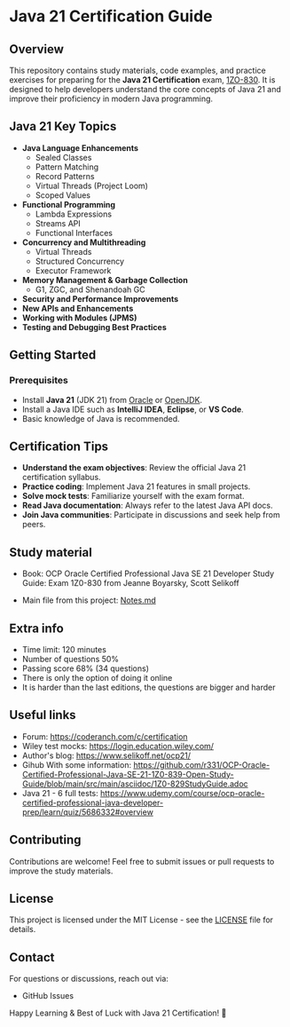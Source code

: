 # Java 21 Certification Guide

## Overview

This repository contains study materials, code examples, and practice exercises for preparing for the **Java 21
Certification** exam, [1ZO-830](https://education.oracle.com/pt_BR/cat%C3%A1logo-de-produtos-ouexam-pexam_1z0-829/pexam_1Z0-830).
It is designed to help developers understand the core concepts of Java 21 and improve their
proficiency in modern Java programming.

## Java 21 Key Topics

- **Java Language Enhancements**
    - Sealed Classes
    - Pattern Matching
    - Record Patterns
    - Virtual Threads (Project Loom)
    - Scoped Values
- **Functional Programming**
    - Lambda Expressions
    - Streams API
    - Functional Interfaces
- **Concurrency and Multithreading**
    - Virtual Threads
    - Structured Concurrency
    - Executor Framework
- **Memory Management & Garbage Collection**
    - G1, ZGC, and Shenandoah GC
- **Security and Performance Improvements**
- **New APIs and Enhancements**
- **Working with Modules (JPMS)**
- **Testing and Debugging Best Practices**

## Getting Started

### Prerequisites

- Install **Java 21** (JDK 21) from [Oracle](https://www.oracle.com/java/technologies/javase-downloads.html)
  or [OpenJDK](https://jdk.java.net/21/).
- Install a Java IDE such as **IntelliJ IDEA**, **Eclipse**, or **VS Code**.
- Basic knowledge of Java is recommended.

## Certification Tips

- **Understand the exam objectives**: Review the official Java 21 certification syllabus.
- **Practice coding**: Implement Java 21 features in small projects.
- **Solve mock tests**: Familiarize yourself with the exam format.
- **Read Java documentation**: Always refer to the latest Java API docs.
- **Join Java communities**: Participate in discussions and seek help from peers.

## Study material

- Book: OCP Oracle Certified Professional Java SE 21 Developer Study Guide: Exam 1Z0-830 from Jeanne Boyarsky, Scott Selikoff

- Main file from this project: [Notes.md](main/src/main/java/org/bomfim/review/Notes.md)

## Extra info

* Time limit: 120 minutes
* Number of questions 50%
* Passing score 68% (34 questions)
* There is only the option of doing it online
* It is harder than the last editions, the questions are bigger and harder

## Useful links

* Forum: https://coderanch.com/c/certification
* Wiley test mocks: https://login.education.wiley.com/
* Author's blog: https://www.selikoff.net/ocp21/
* Gihub With some information: https://github.com/r331/OCP-Oracle-Certified-Professional-Java-SE-21-1Z0-839-Open-Study-Guide/blob/main/src/main/asciidoc/1Z0-829StudyGuide.adoc
* Java 21 - 6 full tests: https://www.udemy.com/course/ocp-oracle-certified-professional-java-developer-prep/learn/quiz/5686332#overview

## Contributing

Contributions are welcome! Feel free to submit issues or pull requests to improve the study materials.

## License

This project is licensed under the MIT License - see the [LICENSE](LICENSE) file for details.

## Contact

For questions or discussions, reach out via:

- GitHub Issues

Happy Learning & Best of Luck with Java 21 Certification! 🚀

